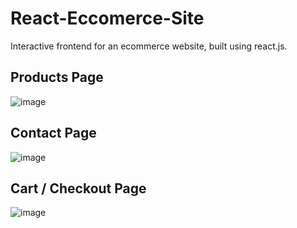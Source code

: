 # React-Eccomerce-Site
Interactive frontend for an ecommerce website, built using react.js.

## Products Page
![image](https://user-images.githubusercontent.com/87671757/233811047-8b622e05-e550-45b0-a882-c1d263423c7c.png)

## Contact Page
![image](https://user-images.githubusercontent.com/87671757/233793799-fdcf0de2-58e2-405d-81d7-d4f57a9c2a7d.png)

## Cart / Checkout Page
![image](https://user-images.githubusercontent.com/87671757/233810400-a958af4a-0b43-4d0b-9fe4-3d941e2e6328.png)
